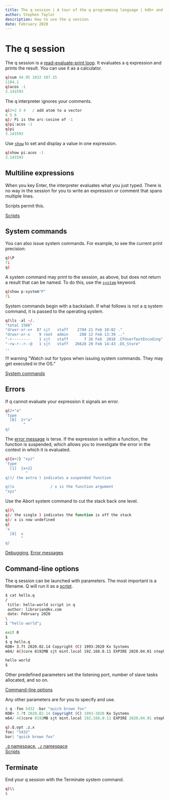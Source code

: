 ```yaml
---
title: The q session | A tour of the q programming language | kdb+ and q documentation
author: Stephen Taylor
description: How to use the q session
date: February 2020
---
```

# The q session



The q session is a [read-evaluate-print loop](https://en.wikipedia.org/wiki/Read%E2%80%93eval%E2%80%93print_loop "Wikipedia").
It evaluates a q expression and prints the result.
You can use it as a calculator.

```q
q)sum 44.95 1032 107.15
1184.1
q)acos -1
3.141593
```

The q interpreter ignores your comments.

```q
q)2+2 3 4   / add atom to a vector
4 5 6
q)/ Pi is the arc-cosine of -1
q)pi:acos -1
q)pi
3.141593
```

Use [`show`](../../ref/show.md) to set and display a value in one expression.

```q
q)show pi:acos -1
3.141593
```


## Multiline expressions

When you key Enter, the interpreter evaluates what you just typed. 
There is no way in the session for you to write an expression or comment that spans multiple lines.

Scripts permit this.

<i class="far fa-hand-point-right"></i>
[Scripts](scripts.md)

## System commands

You can also issue system commands.
For example, to see the current print precision:

```q
q)\P
7i
q)
```

A system command may print to the session, as above, but does not return a result that can be named. To do this, use the [`system`](../../ref/system.md) keyword.

```q
q)show p:system"P"
7i
```

System commands begin with a backslash. 
If what follows is not a q system command, it is passed to the operating system. 

```q
q)\ls -al ~/.
"total 1560"
"drwxr-xr-x+  87 sjt   staff    2784 21 Feb 10:02 ."
"drwxr-xr-x    9 root  admin     288 12 Feb 13:39 .."
"-r--------    1 sjt   staff       7 26 Feb  2018 .CFUserTextEncoding"
"-rw-r--r--@   1 sjt   staff   26628 20 Feb 14:43 .DS_Store"
..
```

!!! warning "Watch out for typos when issuing system commands. They may get executed in the OS."

<i class="fas fa-book-open"></i>
[System commands](../../basics/syscmds.md)

## Errors

If q cannot evaluate your expression it signals an error. 

```q
q)2+"a"
'type
  [0]  2+"a"
        ^
q)
```

The [error message](../../basics/errors.md) is terse.
If the expression is within a function, the function is suspended, which allows you to investigate the error in the context in which it is evaluated. 

```q
q){x+2} "xyz"
'type
  [1]  {x+2}
         ^
q))/ the extra ) indicates a suspended function

q))x                / x is the function argument
"xyz"
```

Use the Abort system command to cut the stack back one level.

```q
q))\
q)/ the single ) indicates the function is off the stack
q)/ x is now undefined 
q)                  
'x
  [0]  x
       ^
q)
```

<i class="fas fa-book-open"></i>
[Debugging](../../basics/debug.md),
[Error messages](../../basics/errors.md)


## Command-line options

The q session can be launched with parameters.
The most important is a filename. Q will run it as a [script](scripts.md).

```bash
$ cat hello.q
/
 title: hello-world script in q
 author: librarian@kx.com
 date: February 2020
\
1 "hello world";

exit 0
$
$ q hello.q
KDB+ 3.7t 2020.02.14 Copyright (C) 1993-2020 Kx Systems
m64/ 4()core 8192MB sjt mint.local 192.168.0.11 EXPIRE 2020.04.01 stephen@kx.com #55032

hello world
$
```

Other predefined parameters set the listening port, number of slave tasks allocated, and so on. 

<i class="fas fa-book-open"></i>
[Command-line options](../../basics/cmdline.md)

Any other parameters are for you to specify and use.

```q
$ q -foo 5432 -bar "quick brown fox"
KDB+ 3.7t 2020.02.14 Copyright (C) 1993-2020 Kx Systems
m64/ 4()core 8192MB sjt mint.local 192.168.0.11 EXPIRE 2020.04.01 stephen@kx.com #55032

q).Q.opt .z.x
foo| "5432"
bar| "quick brown fox"
```

<i class="fas fa-book"></i>
[`.Q` namespace](../../ref/dotq.md),
[`.z` namespace](../../ref/dotz.md)
<br>
<i class="far fa-hand-point-right"></i>
[Scripts](scripts.md)



## Terminate

End your q session with the Terminate system command.

```q
q)\\
$
```